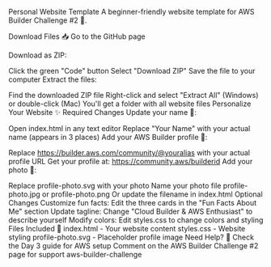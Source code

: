 Personal Website Template
A beginner-friendly website template for AWS Builder Challenge #2 🚀.

Download Files 📥
Go to the GitHub page

Download as ZIP:

Click the green "Code" button
Select "Download ZIP"
Save the file to your computer
Extract the files:

Find the downloaded ZIP file
Right-click and select "Extract All" (Windows) or double-click (Mac)
You'll get a folder with all website files
Personalize Your Website ✨
Required Changes
Update your name 📝:

Open index.html in any text editor
Replace "Your Name" with your actual name (appears in 3 places)
Add your AWS Builder profile 🔗:

Replace https://builder.aws.com/community/@youralias with your actual profile URL
Get your profile at: https://community.aws/builderid
Add your photo 📸:

Replace profile-photo.svg with your photo
Name your photo file profile-photo.jpg or profile-photo.png
Or update the filename in index.html
Optional Changes
Customize fun facts: Edit the three cards in the "Fun Facts About Me" section
Update tagline: Change "Cloud Builder & AWS Enthusiast" to describe yourself
Modify colors: Edit styles.css to change colors and styling
Files Included 📁
index.html - Your website content
styles.css - Website styling
profile-photo.svg - Placeholder profile image
Need Help? 🤔
Check the Day 3 guide for AWS setup
Comment on the AWS Builder Challenge #2 page for support
aws-builder-challenge
